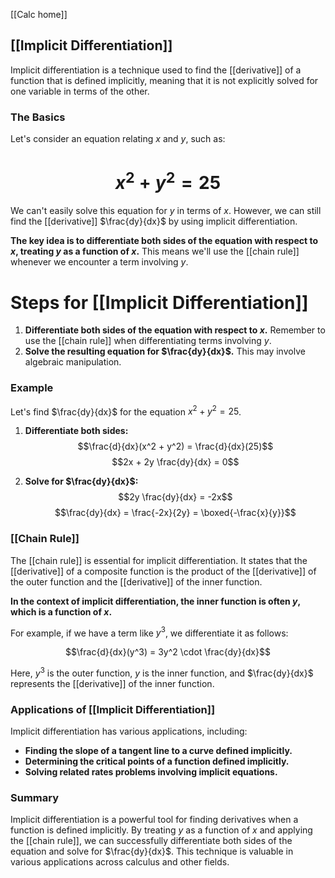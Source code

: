 [[Calc home]]
## [[Implicit Differentiation]] 
Implicit differentiation is a technique used to find the [[derivative]] of a function that is defined implicitly, meaning that it is not explicitly solved for one variable in terms of the other. 

### The Basics

Let's consider an equation relating $x$ and $y$, such as:
# $$x^2 + y^2 = 25$$
We can't easily solve this equation for $y$ in terms of $x$. However, we can still find the [[derivative]] $\frac{dy}{dx}$ by using implicit differentiation.

**The key idea is to differentiate both sides of the equation with respect to $x$, treating $y$ as a function of $x$.** This means we'll use the [[chain rule]] whenever we encounter a term involving $y$.

# Steps for [[Implicit Differentiation]] 
1. **Differentiate both sides of the equation with respect to $x$.** Remember to use the [[chain rule]] when differentiating terms involving $y$. 
2. **Solve the resulting equation for $\frac{dy}{dx}$.** This may involve algebraic manipulation.

### Example

Let's find $\frac{dy}{dx}$ for the equation $x^2 + y^2 = 25$.

1. **Differentiate both sides:**
   $$\frac{d}{dx}(x^2 + y^2) = \frac{d}{dx}(25)$$
   $$2x + 2y \frac{dy}{dx} = 0$$

2. **Solve for $\frac{dy}{dx}$:**
   $$2y \frac{dy}{dx} = -2x$$
   $$\frac{dy}{dx} = \frac{-2x}{2y} = \boxed{-\frac{x}{y}}$$

### [[Chain Rule]]

The [[chain rule]] is essential for implicit differentiation. It states that the [[derivative]] of a composite function is the product of the [[derivative]] of the outer function and the [[derivative]] of the inner function.

**In the context of implicit differentiation, the inner function is often $y$, which is a function of $x$.** 

For example, if we have a term like $y^3$, we differentiate it as follows:

$$\frac{d}{dx}(y^3) = 3y^2 \cdot \frac{dy}{dx}$$

Here, $y^3$ is the outer function, $y$ is the inner function, and $\frac{dy}{dx}$ represents the [[derivative]] of the inner function.
### Applications of [[Implicit Differentiation]] 
Implicit differentiation has various applications, including:

* **Finding the slope of a tangent line to a curve defined implicitly.**
* **Determining the critical points of a function defined implicitly.**
* **Solving related rates problems involving implicit equations.**

### Summary

Implicit differentiation is a powerful tool for finding derivatives when a function is defined implicitly. By treating $y$ as a function of $x$ and applying the [[chain rule]], we can successfully differentiate both sides of the equation and solve for $\frac{dy}{dx}$. This technique is valuable in various applications across calculus and other fields. 

